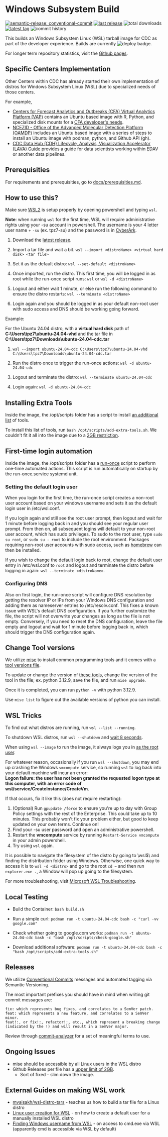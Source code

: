 # Windows Subsystem Build

[![semantic-release: conventional-commit](https://img.shields.io/badge/semantic--release-conventionalcommit-e10079?logo=semantic-release&style=for-the-badge)](https://github.com/semantic-release/semantic-release)
[![last release](https://cdc-badge.app.cloud.gov/github/release-date/cdcent/ocio-wsl?style=for-the-badge)](https://github.com/cdcent/ocio-wsl/releases)
![total downloads](https://cdc-badge.app.cloud.gov/github/downloads/cdcent/ocio-wsl/total?style=for-the-badge)
[![latest tag](https://cdc-badge.app.cloud.gov/github/v/tag/cdcent/ocio-wsl?style=for-the-badge)](https://github.com/cdcent/ocio-wsl/releases)
![commit history](https://cdc-badge.app.cloud.gov/github/commit-activity/y/cdcent/ocio-wsl?label=commits&style=for-the-badge)

This builds an Windows Subsystem Linux (WSL) tarball image for CDC as part of the developer experience. Builds are currently ![deploy badge](https://github.com/cdcent/ocio-wsl/actions/workflows/distro.yml/badge.svg).

For longer term repository statistics, visit the [Github pages](https://bookish-fishstick-m61kqvo.pages.github.io/cdcent/ocio-wsl/latest-report/report.html).

## Specific Centers Implementation

Other Centers within CDC has already started their own implementation of distros for Windows Subsystem Linux (WSL) due to specialized needs of those centers.

For example,

- [Centers for Forecast Analytics and Outbreaks (CFA) Virtual Analytics Platform (VAP)](https://github.com/cdcent/cfa-vap-autoconfig) contains an Ubuntu based image with R, Python, and specialized disk mounts for a [CFA developer's needs](https://github.com/cdcent/cfa-vap-user-guides/blob/main/src/IV-wsl/00-wsl_intro.md).
- [NCEZID - Office of the Advanced Molecular Detection Platform (OAMDP)](https://github.com/cdcent/oamd-infra-utils/blob/develop/docs/WSL_INSTALL_GUIDE.md) includes an Ubuntu based image with a series of steps to install an Ubuntu image with podman, python, and Github API (gh).
- [CDC Data Hub (CDH) Lifecycle, Analysis, Visualization Accelerator (LAVA) Guide](https://wcms-wp-intra.cdc.gov/datahub/dashboards/recipes/wsl_on_prem_configure.html) provides a guide for data scientists working within EDAV or another data pipelines.

## Prerequisities

For requirements and prerequisities, go to [docs/prerequisities.md](docs/prerequisites.md).

## How to use this?

Make sure [WSL2](https://learn.microsoft.com/en-us/windows/wsl/install) is setup properly by opening powershell and typing `wsl`.

**Note**: when running `wsl` for the first time, WSL will require administrative rights using your -su account in powershell. The username is your 4 letter user name + `-su` (ex. tpz7-su) and the password is in [CyberArk](https://cyber.cdc.gov).

1. Download the [latest release](https://github.com/cdcent/ocio-wsl/releases/latest).

2. Import a tar file and wait a bit.
   `wsl --import <distroName> <virtual hard disk> <tar file>`

3. Set it as the default distro:
   `wsl --set-default <distroName>`

4. Once imported, run the distro. This first time, you will be logged in as root while the run-once script runs:
   `wsl` or `wsl -d <distroName>`

5. Logout and either wait 1 minute, or else run the following command to ensure the distro restarts:
   `wsl --terminate <distroName>`

6. Login again and you should be logged in as your default non-root user with sudo access and DNS should be working going forward.

Example:

For the Ubuntu 24.04 distro, with a **virtual hard disk** path of **C:\Users\tpz7\ubuntu-24.04-vhd** and the tar file in **C:\Users\tpz7\Downloads\ubuntu-24.04-cdc.tar**

1. `wsl --import ubuntu-24.04-cdc C:\Users\tpz7\ubuntu-24.04-vhd C:\Users\tpz7\Downloads\ubuntu-24.04-cdc.tar`

2. Run the distro once to trigger the run-once actions: `wsl -d ubuntu-24.04-cdc`

3. Logout and terminate the distro: `wsl --terminate ubuntu-24.04-cdc`

4. Login again: `wsl -d ubuntu-24.04-cdc`


## Installing Extra Tools

Inside the image, the /opt/scripts folder has a script to install [an additional list](./scripts/add-extra-tools.sh) of tools.

To install this list of tools, run `bash /opt/scripts/add-extra-tools.sh`. We couldn't fit it all into the image due to a [2GB restriction](https://docs.github.com/en/repositories/releasing-projects-on-github/about-releases#storage-and-bandwidth-quotas).

## First-time login automation

Inside the image, the /opt/scripts folder has a [run-once](./scripts/run-once.sh) script to perform one-time automated actions. This script is run automatically on startup by the run-once.service systemd unit.

### Setting the default login user
When you login for the first time, the run-once script creates a non-root user account based on your windows username and sets it as the default login user in /etc/wsl.conf.

If you login again and still see the root user prompt, then logout and wait for 1 minute before logging back in and you should see your regular user prompt. From then on, all subsequent logins will default to your non-root user account, which has sudo privileges. To sudo to the root user, type `sudo su root`, or `sudo su - root` to include the root environment. Packages requiring non-root user accounts with sudo access, such as [homebrew](https://brew.sh/) can then be installed. 

If you wish to change the default login back to root, change the default user entry in /etc/wsl.conf to `root` and logout and terminate the distro before logging in again: `wsl --terminate <distroName>`.

### Configuring DNS
Also on first login, the run-once script will configure DNS resolution by getting the resolver IP or IPs from your Windows DNS configuration and adding them as nameserver entries to /etc/resolv.conf. This fixes a known issue with WSL's default DNS configuration. If you further customize the file, the script will not overwrite your changes as long as the file is not empty. Conversely, if you need to reset the DNS configuration, leave the file empty and logout and wait for 1 minute before logging back in, which should trigger the DNS configuration again.

## Change Tool versions

We utilize [mise](https://mise.jdx.dev/getting-started.html) to install common programming tools and it comes with a [tool versions file](./config/config.toml).

To update or change the version of [these tools](./config/.tool-versions), change the version of the tool in the file; ex. python 3.12.9, save the file, and run `mise upgrade`.

Once it is completed, you can run `python -v` with python 3.12.9.

Use `mise list` to figure out the available versions of python you can install.

## WSL Tricks

To find out what distros are running, run `wsl --list --running`.

To shutdown WSL distros, run `wsl --shutdown` and [wait 8 seconds](https://learn.microsoft.com/en-us/windows/wsl/wsl-config#the-8-second-rule).

When using `wsl --image` to run the image, it always logs you in [as the root user](https://learn.microsoft.com/en-us/windows/wsl/use-custom-distro#add-wsl-specific-components-like-a-default-user).

For whatever reason, occasionally if you run `wsl --shutdown`, you may end up crashing the Windows `vmcompute` service, so running `wsl` to log back into your default machine will incur an error:  
**Logon failure: the user has not been granted the requested logon type at this computer, with an error code of wsl/service/CreateInstance/CreateVm**.

If that occurs, fix it like this (does not require restarting):

1. (Optional) Run `gpupdate /force` to ensure you're up to day with Group Policy settings with the rest of the Enterprise. This could take up to 10 minutes. This probably won't fix your problem either, but good to keep updated on your own terms. Continue on!
1. Find your -su user password and open an administrative powershell.
1. Restart the **vmcompute** service by running `Restart-Service vmcompute` in your admin powershell.
1. Try using `wsl` again.

It is possible to navigate the filesystem of the distro by going to \\wsl$\ and finding the distribution folder using Windows. Otherwise, one quick way to access it is to `wsl -d <distro>` and go to the root `cd ~` and then run `explorer.exe .`, a Window will pop up going to the filesystem.

For more troubleshooting, visit [Microsoft WSL Troubleshooting](https://learn.microsoft.com/en-us/windows/wsl/troubleshooting).

## Local Testing

- Build the Container: `bash build.sh`

- Run a simple curl: `podman run -t ubuntu-24.04-cdc bash -c "curl -vv google.com"`

- Check whether going to google.com works: `podman run -t ubuntu-24.04-cdc bash -c "bash /opt/scripts/check-google.sh"`

- Download additional software: `podman run -t ubuntu-24.04-cdc bash -c "bash /opt/scripts/add-extra-tools.sh"`

## Releases

We utilize [Conventional Commits](https://www.conventionalcommits.org/en/v1.0.0/) messages and automated tagging via Semantic Versioning.

The most important prefixes you should have in mind when writing git commit messages are:

    fix: which represents bug fixes, and correlates to a SemVer patch.
    feat: which represents a new feature, and correlates to a SemVer minor.
    feat!:, or fix!:, refactor!:, etc., which represent a breaking change (indicated by the !) and will result in a SemVer major.

Review through [commit-analyzer](https://github.com/semantic-release/commit-analyzer/blob/master/lib/default-release-rules.js) for a set of meaningful terms to use.

## Ongoing Issues

- mise should be accessible by all Linux users in the WSL distro
- Github Releases per file has a [upper limit of 2GB](https://docs.github.com/en/repositories/releasing-projects-on-github/about-releases#storage-and-bandwidth-quotas).
  - Sort of fixed - slim down the image.

## External Guides on making WSL work

- [mvaisakh/wsl-distro-tars](https://github.com/mvaisakh/wsl-distro-tars) - teaches us how to build a tar file for a Linux distro
- [Linux user creation for WSL](https://superuser.com/questions/1566022/how-to-set-default-user-for-manually-installed-wsl-distro) - on how to create a default user for a manually installed WSL distro
- [Finding Windows username from WSL](https://www.reddit.com/r/bashonubuntuonwindows/comments/8dhhrr/comment/dxn9obq/) - on access to cmd.exe via WSL (apparently cmd is accessible via WSL by default)
